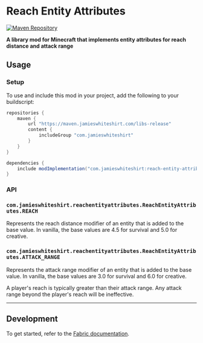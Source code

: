 # Reach Entity Attributes
[![Maven Repository](https://img.shields.io/maven-metadata/v/https/maven.jamieswhiteshirt.com/libs-release/com/jamieswhiteshirt/reach-entity-attributes/maven-metadata.xml.svg)](https://maven.jamieswhiteshirt.com/libs-release/com/jamieswhiteshirt/reach-entity-attributes/)

**A library mod for Minecraft that implements entity attributes for reach distance and attack range**

## Usage

### Setup
To use and include this mod in your project, add the following to your buildscript:

```groovy
repositories {
    maven {
        url "https://maven.jamieswhiteshirt.com/libs-release"
        content {
            includeGroup "com.jamieswhiteshirt"
        }
    }
}

dependencies {
    include modImplementation("com.jamieswhiteshirt:reach-entity-attributes:$VERSION")
}
```

### API

### `com.jamieswhiteshirt.reachentityattributes.ReachEntityAttributes.REACH`
Represents the reach distance modifier of an entity that is added to the base value. In vanilla, the base values are 4.5 for survival and 5.0 for creative.

### `com.jamieswhiteshirt.reachentityattributes.ReachEntityAttributes.ATTACK_RANGE`
Represents the attack range modifier of an entity that is added to the base value. In vanilla, the base values are 3.0 for survival and 6.0 for creative.

A player's reach is typically greater than their attack range. Any attack range beyond the player's reach will be ineffective.

---
## Development

To get started, refer to the [Fabric documentation](https://fabricmc.net/wiki/tutorial:setup).
